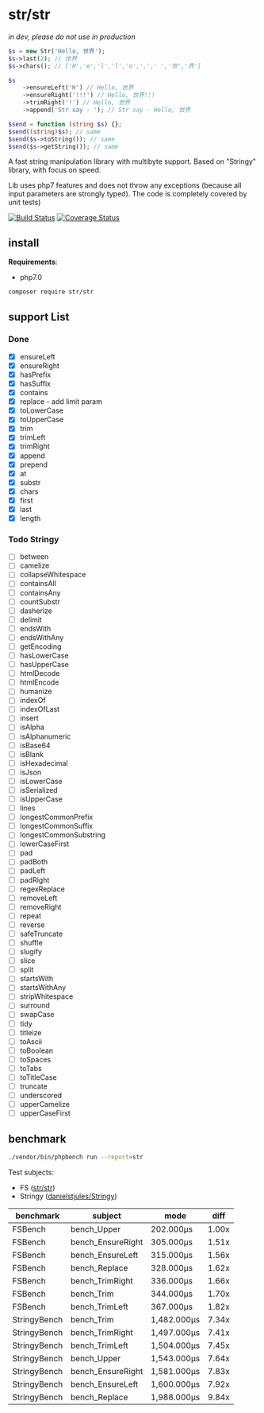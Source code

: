 # str/str

_in dev, please do not use in production_

```php
$s = new Str('Hello, 世界');
$s->last(2); // 世界
$s->chars(); // ['H','e','l','l','o',',',' ','世','界']

$s
    ->ensureLeft('H') // Hello, 世界
    ->ensureRight('!!!') // Hello, 世界!!!
    ->trimRight('!') // Hello, 世界
    ->append('Str say - '); // Str say - Hello, 世界

$send = function (string $s) {};
$send((string)$s); // same
$send($s->toString()); // same
$send($s->getString()); // same
```

A fast string manipulation library with multibyte support. 
Based on "Stringy" library, with focus on speed.

Lib uses php7 features and does not throw any 
exceptions (because all input parameters are 
strongly typed). The code is completely covered by unit tests)

[![Build Status](https://travis-ci.org/fe3dback/str.svg?branch=master)](https://travis-ci.org/fe3dback/str) [![Coverage Status](https://coveralls.io/repos/github/fe3dback/str/badge.svg?branch=master)](https://coveralls.io/github/fe3dback/str?branch=master)

## install

__Requirements__:
- php7.0

```bash
composer require str/str
```

## support List

### Done
- [x] ensureLeft
- [x] ensureRight
- [x] hasPrefix
- [x] hasSuffix
- [x] contains
- [x] replace - add limit param
- [x] toLowerCase
- [x] toUpperCase
- [x] trim
- [x] trimLeft
- [x] trimRight
- [x] append
- [x] prepend
- [x] at
- [x] substr
- [x] chars
- [x] first
- [x] last
- [x] length

### Todo Stringy
- [ ] between
- [ ] camelize
- [ ] collapseWhitespace
- [ ] containsAll
- [ ] containsAny
- [ ] countSubstr
- [ ] dasherize
- [ ] delimit
- [ ] endsWith
- [ ] endsWithAny
- [ ] getEncoding
- [ ] hasLowerCase
- [ ] hasUpperCase
- [ ] htmlDecode
- [ ] htmlEncode
- [ ] humanize
- [ ] indexOf
- [ ] indexOfLast
- [ ] insert
- [ ] isAlpha
- [ ] isAlphanumeric
- [ ] isBase64
- [ ] isBlank
- [ ] isHexadecimal
- [ ] isJson
- [ ] isLowerCase
- [ ] isSerialized
- [ ] isUpperCase
- [ ] lines
- [ ] longestCommonPrefix
- [ ] longestCommonSuffix
- [ ] longestCommonSubstring
- [ ] lowerCaseFirst
- [ ] pad
- [ ] padBoth
- [ ] padLeft
- [ ] padRight
- [ ] regexReplace
- [ ] removeLeft
- [ ] removeRight
- [ ] repeat
- [ ] reverse
- [ ] safeTruncate
- [ ] shuffle
- [ ] slugify
- [ ] slice
- [ ] split
- [ ] startsWith
- [ ] startsWithAny
- [ ] stripWhitespace
- [ ] surround
- [ ] swapCase
- [ ] tidy
- [ ] titleize
- [ ] toAscii
- [ ] toBoolean
- [ ] toSpaces
- [ ] toTabs
- [ ] toTitleCase
- [ ] truncate
- [ ] underscored
- [ ] upperCamelize
- [ ] upperCaseFirst

## benchmark

```bash
./vendor/bin/phpbench run --report=str
```

Test subjects:
- FS ([str/str](https://github.com/fe3dback/str))
- Stringy ([danielstjules/Stringy](https://github.com/danielstjules/Stringy))

|  benchmark   |      subject      |    mode     | diff  |
|--------------|-------------------|-------------|-------|
| FSBench      | bench_Upper       | 202.000μs   | 1.00x |
| FSBench      | bench_EnsureRight | 305.000μs   | 1.51x |
| FSBench      | bench_EnsureLeft  | 315.000μs   | 1.56x |
| FSBench      | bench_Replace     | 328.000μs   | 1.62x |
| FSBench      | bench_TrimRight   | 336.000μs   | 1.66x |
| FSBench      | bench_Trim        | 344.000μs   | 1.70x |
| FSBench      | bench_TrimLeft    | 367.000μs   | 1.82x |
| StringyBench | bench_Trim        | 1,482.000μs | 7.34x |
| StringyBench | bench_TrimRight   | 1,497.000μs | 7.41x |
| StringyBench | bench_TrimLeft    | 1,504.000μs | 7.45x |
| StringyBench | bench_Upper       | 1,543.000μs | 7.64x |
| StringyBench | bench_EnsureRight | 1,581.000μs | 7.83x |
| StringyBench | bench_EnsureLeft  | 1,600.000μs | 7.92x |
| StringyBench | bench_Replace     | 1,988.000μs | 9.84x |

